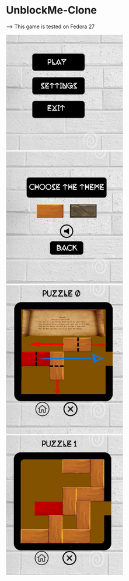 # UnblockMe-Clone #

--> This game is tested on Fedora 27

<img src="Screenshots/0.png" width="320">
<img src="Screenshots/1.png" width="320">
<img src="Screenshots/2.png" width="320">
<img src="Screenshots/3.png" width="320">
